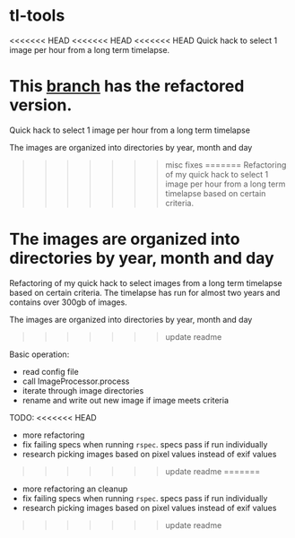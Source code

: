 # tl-tools
<<<<<<< HEAD
<<<<<<< HEAD
<<<<<<< HEAD
Quick hack to select 1 image per hour from a long term timelapse.

This [branch](https://github.com/tommyc/tl-tools/tree/refactor) has the refactored version.
=======
Quick hack to select 1 image per hour from a long term timelapse

The images are organized into directories by year, month and day
>>>>>>> misc fixes
=======
Refactoring of my quick hack to select 1 image per hour from a long term timelapse
based on certain criteria.

The images are organized into directories by year, month and day
=======
Refactoring of my quick hack to select images from a long term timelapse
based on certain criteria.
The timelapse has run for almost two years and contains over 300gb of images.

The images are organized into directories by year, month and day
>>>>>>> update readme

Basic operation:
* read config file
* call ImageProcessor.process
* iterate through image directories
* rename and write out new image if image meets criteria

TODO:
<<<<<<< HEAD
* more refactoring
* fix failing specs when running `rspec`. specs pass if run individually
* research picking images based on pixel values instead of exif values
>>>>>>> update readme
=======
* more refactoring an cleanup
* fix failing specs when running `rspec`. specs pass if run individually
* research picking images based on pixel values instead of exif values
>>>>>>> update readme
